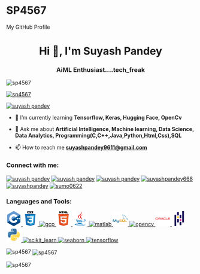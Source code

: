 # SP4567
My GitHub Profile

<h1 align="center">Hi 👋, I'm Suyash Pandey</h1>
<h3 align="center">AiML Enthusiast....tech_freak</h3>

<p align="left"> <img src="https://komarev.com/ghpvc/?username=sp4567&label=Profile%20views&color=0e75b6&style=flat" alt="sp4567" /> </p>

<p align="left"> <a href="https://github.com/ryo-ma/github-profile-trophy"><img src="https://github-profile-trophy.vercel.app/?username=sp4567" alt="sp4567" /></a> </p>

<p align="left"> <a href="https://twitter.com/Suyash Pandey" target="blank"><img src="https://img.shields.io/twitter/follow/suyash pandey?logo=twitter&style=for-the-badge" alt="suyash pandey" /></a> </p>

- 🌱 I’m currently learning **Tensorflow, Keras, Hugging Face, OpenCv**

- 💬 Ask me about **Artificial Intelligence, Machine learning, Data Science, Data Analytics, Programming(C,C++,Java,Python,Html,Css),SQL**

- 📫 How to reach me **suyashpandey9611@gmail.com**

<h3 align="left">Connect with me:</h3>
<p align="left">
<a href="https://twitter.com/Suyash Pandey" target="blank"><img align="center" src="https://raw.githubusercontent.com/rahuldkjain/github-profile-readme-generator/master/src/images/icons/Social/twitter.svg" alt="suyash pandey" height="30" width="40" /></a>
<a href="https://linkedin.com/in/sp1196" target="blank"><img align="center" src="https://raw.githubusercontent.com/rahuldkjain/github-profile-readme-generator/master/src/images/icons/Social/linked-in-alt.svg" alt="suyash pandey" height="30" width="40" /></a>
<a href="https://kaggle.com/suyashpandey6oct20002" target="blank"><img align="center" src="https://raw.githubusercontent.com/rahuldkjain/github-profile-readme-generator/master/src/images/icons/Social/kaggle.svg" alt="suyash pandey" height="30" width="40" /></a>
<a href="https://instagram.com/suyashpandey668" target="blank"><img align="center" src="https://raw.githubusercontent.com/rahuldkjain/github-profile-readme-generator/master/src/images/icons/Social/instagram.svg" alt="suyashpandey668" height="30" width="40" /></a>
<a href="https://medium.com/suyashpandey" target="blank"><img align="center" src="https://raw.githubusercontent.com/rahuldkjain/github-profile-readme-generator/master/src/images/icons/Social/medium.svg" alt="suyashpandey" height="30" width="40" /></a>
<a href="https://www.leetcode.com/sumo0622" target="blank"><img align="center" src="https://raw.githubusercontent.com/rahuldkjain/github-profile-readme-generator/master/src/images/icons/Social/leet-code.svg" alt="sumo0622" height="30" width="40" /></a>
</p>

<h3 align="left">Languages and Tools:</h3>
<p align="left"> <a href="https://www.w3schools.com/cpp/" target="_blank" rel="noreferrer"> <img src="https://raw.githubusercontent.com/devicons/devicon/master/icons/cplusplus/cplusplus-original.svg" alt="cplusplus" width="40" height="40"/> </a> <a href="https://www.w3schools.com/css/" target="_blank" rel="noreferrer"> <img src="https://raw.githubusercontent.com/devicons/devicon/master/icons/css3/css3-original-wordmark.svg" alt="css3" width="40" height="40"/> </a> <a href="https://cloud.google.com" target="_blank" rel="noreferrer"> <img src="https://www.vectorlogo.zone/logos/google_cloud/google_cloud-icon.svg" alt="gcp" width="40" height="40"/> </a> <a href="https://www.w3.org/html/" target="_blank" rel="noreferrer"> <img src="https://raw.githubusercontent.com/devicons/devicon/master/icons/html5/html5-original-wordmark.svg" alt="html5" width="40" height="40"/> </a> <a href="https://www.java.com" target="_blank" rel="noreferrer"> <img src="https://raw.githubusercontent.com/devicons/devicon/master/icons/java/java-original.svg" alt="java" width="40" height="40"/> </a> <a href="https://www.mathworks.com/" target="_blank" rel="noreferrer"> <img src="https://upload.wikimedia.org/wikipedia/commons/2/21/Matlab_Logo.png" alt="matlab" width="40" height="40"/> </a> <a href="https://www.mysql.com/" target="_blank" rel="noreferrer"> <img src="https://raw.githubusercontent.com/devicons/devicon/master/icons/mysql/mysql-original-wordmark.svg" alt="mysql" width="40" height="40"/> </a> <a href="https://opencv.org/" target="_blank" rel="noreferrer"> <img src="https://www.vectorlogo.zone/logos/opencv/opencv-icon.svg" alt="opencv" width="40" height="40"/> </a> <a href="https://www.oracle.com/" target="_blank" rel="noreferrer"> <img src="https://raw.githubusercontent.com/devicons/devicon/master/icons/oracle/oracle-original.svg" alt="oracle" width="40" height="40"/> </a> <a href="https://pandas.pydata.org/" target="_blank" rel="noreferrer"> <img src="https://raw.githubusercontent.com/devicons/devicon/2ae2a900d2f041da66e950e4d48052658d850630/icons/pandas/pandas-original.svg" alt="pandas" width="40" height="40"/> </a> <a href="https://www.python.org" target="_blank" rel="noreferrer"> <img src="https://raw.githubusercontent.com/devicons/devicon/master/icons/python/python-original.svg" alt="python" width="40" height="40"/> </a> <a href="https://scikit-learn.org/" target="_blank" rel="noreferrer"> <img src="https://upload.wikimedia.org/wikipedia/commons/0/05/Scikit_learn_logo_small.svg" alt="scikit_learn" width="40" height="40"/> </a> <a href="https://seaborn.pydata.org/" target="_blank" rel="noreferrer"> <img src="https://seaborn.pydata.org/_images/logo-mark-lightbg.svg" alt="seaborn" width="40" height="40"/> </a> <a href="https://www.tensorflow.org" target="_blank" rel="noreferrer"> <img src="https://www.vectorlogo.zone/logos/tensorflow/tensorflow-icon.svg" alt="tensorflow" width="40" height="40"/> </a> </p>

<p><img align="left" src="https://github-readme-stats.vercel.app/api/top-langs?username=sp4567&show_icons=true&locale=en&layout=compact" alt="sp4567" /></p>

<p>&nbsp;<img align="center" src="https://github-readme-stats.vercel.app/api?username=sp4567&show_icons=true&locale=en" alt="sp4567" /></p>

<p><img align="center" src="https://github-readme-streak-stats.herokuapp.com/?user=sp4567&" alt="sp4567" /></p>


